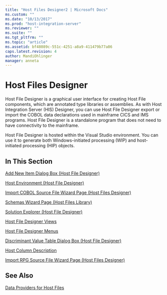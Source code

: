 ```yaml
---
title: "Host Files Designer2 | Microsoft Docs"
ms.custom: ""
ms.date: "10/13/2017"
ms.prod: "host-integration-server"
ms.reviewer: ""
ms.suite: ""
ms.tgt_pltfrm: ""
ms.topic: "article"
ms.assetid: bf48089c-551c-4251-a8a9-411479b77a86
caps.latest.revision: 4
author: MandiOhlinger
manager: anneta
---
```

# Host Files Designer
Host File Designer is a graphical user interface for creating Host File components, which are annotated type libraries or assemblies. As with Host Integration Server (HIS) Designer, you can use Host File Designer export or import the COBOL data declarations used in mainframe CICS and IMS programs. Host File Designer is a standalone program that does not need to have connectivity to the mainframe.  
  
 Host File Designer is hosted within the Visual Studio environment. You can use it to generate both Windows-initiated processing (WIP) and host-initiated processing (HIP) objects.  
  
## In This Section  
 [Add New Item Dialog Box (Host File Designer)](../core/add-new-item-dialog-box-host-file-designer.md)  
  
 [Host Environment (Host File Designer)](../core/host-environment-host-file-designer.md)  
  
 [Import COBOL Source File Wizard Page (Host Files Designer)](../core/import-cobol-source-file-wizard-page-host-files-designer.md)  
  
 [Schemas Wizard Page (Host Files Library)](../core/schemas-wizard-page-host-files-library.md)  
  
 [Solution Explorer (Host File Designer)](../core/solution-explorer-host-file-designer.md)  
  
 [Host File Designer Views](../core/host-file-designer-views.md)  
  
 [Host File Designer Menus](../core/host-file-designer-menus.md)  
  
 [Discriminant Value Table Dialog Box (Host File Designer)](../core/discriminant-value-table-dialog-box-host-file-designer.md)  
  
 [Host Column Description](http://msdn.microsoft.com/en-us/9d178187-e6c8-4502-bc8e-bf5e9b0be2ef)  
  
 [Import RPG Source File Wizard Page (Host Files Designer)](../core/import-rpg-source-file-wizard-page-host-files-designer.md)  
  
## See Also  
 [Data Providers for Host Files](../core/data-providers-for-host-files.md)